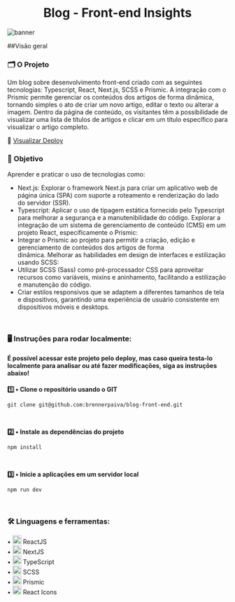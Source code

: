 <div align="center">
  <h1>Blog - Front-end Insights</h1>
</div>

![banner](https://github.com/brennerpaiva/blog-front-end/assets/114958953/92d59d39-304f-45ee-88d4-882f84dec716)

##Visão geral

### 🗂️ O Projeto
Um blog sobre desenvolvimento front-end criado com as seguintes tecnologias: Typescript, React, Next.js, SCSS e Prismic. A integração com o Prismic permite gerenciar os conteúdos dos artigos de forma dinâmica, tornando simples o ato de criar um novo artigo, editar o texto ou alterar a imagem. Dentro da página de conteúdo, os visitantes têm a possibilidade de visualizar uma lista de títulos de artigos e clicar em um título específico para visualizar o artigo completo.

🔗 <a href="https://frontend-insights.vercel.app/" target="_blank">Visualizar Deploy</a>

### 📌 Objetivo
Aprender e praticar o uso de tecnologias como:
  * Next.js: Explorar o framework Next.js para criar um aplicativo web de página única (SPA) com suporte a roteamento e        renderização do lado do servidor (SSR).
  * Typescript: Aplicar o uso de tipagem estática fornecido pelo Typescript para melhorar a segurança e a manutenibilidade 
  do código.
Explorar a integração de um sistema de gerenciamento de conteúdo (CMS) em um projeto React, especificamente o Prismic:
  * Integrar o Prismic ao projeto para permitir a criação, edição e gerenciamento de conteúdos dos artigos de forma   
    dinâmica.
Melhorar as habilidades em design de interfaces e estilização usando SCSS:
  * Utilizar SCSS (Sass) como pré-processador CSS para aproveitar recursos como variáveis, mixins e aninhamento, 
    facilitando a estilização e manutenção do código.
  * Criar estilos responsivos que se adaptem a diferentes tamanhos de tela e dispositivos, garantindo uma experiência de 
    usuário consistente em dispositivos móveis e desktops.

<br>

### 🖥️ Instruções para rodar localmente:
#### É possível acessar este projeto pelo deploy, mas caso queira testa-lo localmente para analisar ou até fazer modificações, siga as instruções abaixo!

<strong> 1️⃣ • Clone o repositório usando o GIT </strong>

```
git clone git@github.com:brennerpaiva/blog-front-end.git
```

<br>


<strong> 2️⃣ • Instale as dependências do projeto</strong>

```
npm install
```

<br>

<strong> 3️⃣ • Inicie a aplicações em um servidor local</strong>

```
npm run dev
```

<br>

### 🛠️ Linguagens e ferramentas: 
• <img width="20px" src="https://skillicons.dev/icons?i=react" alt="testing library icon"/> ReactJS\
• <img width="20px" src="https://skillicons.dev/icons?i=nextjs" alt="react icon"/> NextJS\
• <img width="20px" src="https://skillicons.dev/icons?i=typescript" alt="typescript icon"/> TypeScript\
• <img width="20px" src="https://skillicons.dev/icons?i=scss" alt="styled-components icon"/> SCSS\
• <img width="20px" src="https://github.com/brennerpaiva/blog-front-end/assets/114958953/a4f8f8f6-3c30-4cb8-a231-1cb909b3cc94" alt="storybook icon"/> Prismic\
• <img width=20px src="https://skillicons.dev/icons?i=react"> React Icons

</div>




